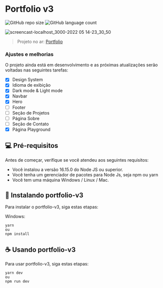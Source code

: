 # Portfolio v3

![GitHub repo size](https://img.shields.io/github/repo-size/Rafael-Araujo-dev/portfolio-v3?style=for-the-badge)
![GitHub language count](https://img.shields.io/github/languages/count/Rafael-Araujo-dev/portfolio-v3?style=for-the-badge)

![screencast-localhost_3000-2022 05 14-23_30_50](https://user-images.githubusercontent.com/90640158/168454673-e354387f-6f37-4406-9395-17a2dcb9e51f.gif)

> Projeto no ar: <a href="#">Portfolio</a>

### Ajustes e melhorias

O projeto ainda está em desenvolvimento e as próximas atualizações serão voltadas nas seguintes tarefas:

- [x] Design System
- [x] Idioma de exibição
- [x] Dark mode & Light mode
- [x] Navbar
- [x] Hero
- [ ] Footer
- [ ] Seção de Projetos
- [ ] Página Sobre
- [ ] Seção de Contato
- [x] Página Playground 

## 💻 Pré-requisitos

Antes de começar, verifique se você atendeu aos seguintes requisitos:
* Você instalou a versão 16.15.0 do Node JS ou superior.
* Você tenha um gerenciador de pacotes para Node Js, seja npm ou yarn
* Você tem uma máquina Windows / Linux / Mac.

## 🚀 Instalando portfolio-v3

Para instalar o portfolio-v3, siga estas etapas:

Windows:
```
yarn
ou
npm install
```

## ☕ Usando portfolio-v3

Para usar portfolio-v3, siga estas etapas:

```
yarn dev
ou
npm run dev
```
